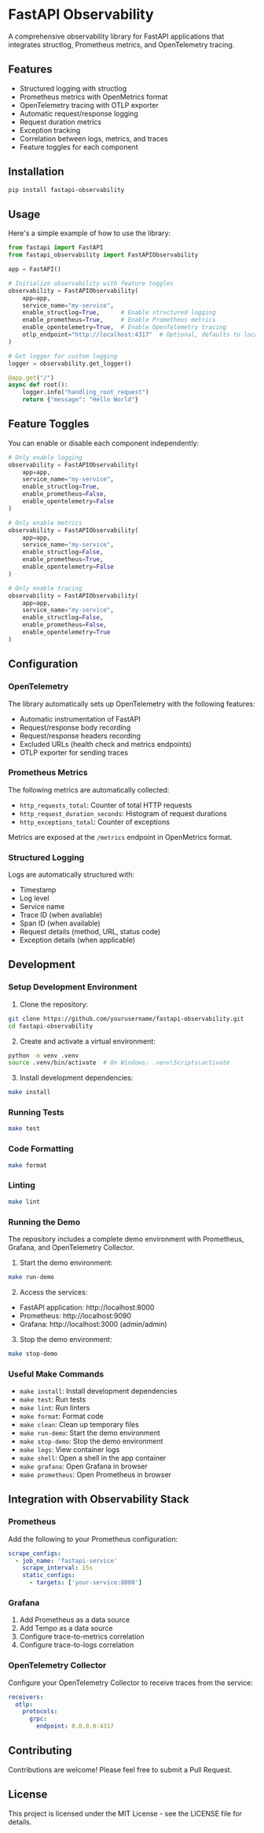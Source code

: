 # FastAPI Observability

A comprehensive observability library for FastAPI applications that integrates structlog, Prometheus metrics, and OpenTelemetry tracing.

## Features

- Structured logging with structlog
- Prometheus metrics with OpenMetrics format
- OpenTelemetry tracing with OTLP exporter
- Automatic request/response logging
- Request duration metrics
- Exception tracking
- Correlation between logs, metrics, and traces
- Feature toggles for each component

## Installation

```bash
pip install fastapi-observability
```

## Usage

Here's a simple example of how to use the library:

```python
from fastapi import FastAPI
from fastapi_observability import FastAPIObservability

app = FastAPI()

# Initialize observability with feature toggles
observability = FastAPIObservability(
    app=app,
    service_name="my-service",
    enable_structlog=True,      # Enable structured logging
    enable_prometheus=True,     # Enable Prometheus metrics
    enable_opentelemetry=True,  # Enable OpenTelemetry tracing
    otlp_endpoint="http://localhost:4317"  # Optional, defaults to localhost
)

# Get logger for custom logging
logger = observability.get_logger()

@app.get("/")
async def root():
    logger.info("handling_root_request")
    return {"message": "Hello World"}
```

## Feature Toggles

You can enable or disable each component independently:

```python
# Only enable logging
observability = FastAPIObservability(
    app=app,
    service_name="my-service",
    enable_structlog=True,
    enable_prometheus=False,
    enable_opentelemetry=False
)

# Only enable metrics
observability = FastAPIObservability(
    app=app,
    service_name="my-service",
    enable_structlog=False,
    enable_prometheus=True,
    enable_opentelemetry=False
)

# Only enable tracing
observability = FastAPIObservability(
    app=app,
    service_name="my-service",
    enable_structlog=False,
    enable_prometheus=False,
    enable_opentelemetry=True
)
```

## Configuration

### OpenTelemetry

The library automatically sets up OpenTelemetry with the following features:

- Automatic instrumentation of FastAPI
- Request/response body recording
- Request/response headers recording
- Excluded URLs (health check and metrics endpoints)
- OTLP exporter for sending traces

### Prometheus Metrics

The following metrics are automatically collected:

- `http_requests_total`: Counter of total HTTP requests
- `http_request_duration_seconds`: Histogram of request durations
- `http_exceptions_total`: Counter of exceptions

Metrics are exposed at the `/metrics` endpoint in OpenMetrics format.

### Structured Logging

Logs are automatically structured with:

- Timestamp
- Log level
- Service name
- Trace ID (when available)
- Span ID (when available)
- Request details (method, URL, status code)
- Exception details (when applicable)

## Development

### Setup Development Environment

1. Clone the repository:
```bash
git clone https://github.com/yourusername/fastapi-observability.git
cd fastapi-observability
```

2. Create and activate a virtual environment:
```bash
python -m venv .venv
source .venv/bin/activate  # On Windows: .venv\Scripts\activate
```

3. Install development dependencies:
```bash
make install
```

### Running Tests

```bash
make test
```

### Code Formatting

```bash
make format
```

### Linting

```bash
make lint
```

### Running the Demo

The repository includes a complete demo environment with Prometheus, Grafana, and OpenTelemetry Collector.

1. Start the demo environment:
```bash
make run-demo
```

2. Access the services:
- FastAPI application: http://localhost:8000
- Prometheus: http://localhost:9090
- Grafana: http://localhost:3000 (admin/admin)

3. Stop the demo environment:
```bash
make stop-demo
```

### Useful Make Commands

- `make install`: Install development dependencies
- `make test`: Run tests
- `make lint`: Run linters
- `make format`: Format code
- `make clean`: Clean up temporary files
- `make run-demo`: Start the demo environment
- `make stop-demo`: Stop the demo environment
- `make logs`: View container logs
- `make shell`: Open a shell in the app container
- `make grafana`: Open Grafana in browser
- `make prometheus`: Open Prometheus in browser

## Integration with Observability Stack

### Prometheus

Add the following to your Prometheus configuration:

```yaml
scrape_configs:
  - job_name: 'fastapi-service'
    scrape_interval: 15s
    static_configs:
      - targets: ['your-service:8000']
```

### Grafana

1. Add Prometheus as a data source
2. Add Tempo as a data source
3. Configure trace-to-metrics correlation
4. Configure trace-to-logs correlation

### OpenTelemetry Collector

Configure your OpenTelemetry Collector to receive traces from the service:

```yaml
receivers:
  otlp:
    protocols:
      grpc:
        endpoint: 0.0.0.0:4317
```

## Contributing

Contributions are welcome! Please feel free to submit a Pull Request.

## License

This project is licensed under the MIT License - see the LICENSE file for details. 